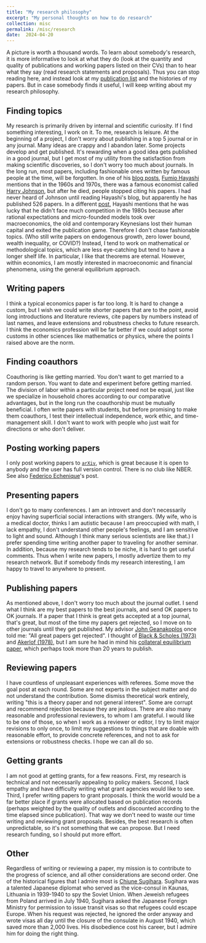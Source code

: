 ```yaml
---
title: "My research philosophy"
excerpt: "My personal thoughts on how to do research"
collection: misc
permalink: /misc/research
date:  2024-04-20
---
```


A picture is worth a thousand words. To learn about somebody's research, it is more informative to look at what they do (look at the quantity and quality of publications and working papers listed on their CVs) than to hear what they say (read research statements and proposals). Thus you can stop reading here, and instead look at my [publication list](/publications/) and the histories of my papers. But in case somebody finds it useful, I will keep writing about my research philosophy.

## Finding topics

My research is primarily driven by internal and scientific curiosity. If I find something interesting, I work on it. To me, research is leisure. At the beginning of a project, I don't worry about publishing in a top 5 journal or in any journal. Many ideas are crappy and I abandon later. Some projects develop and get published. It's rewarding when a good idea gets published in a good journal, but I get most of my utility from the satisfaction from making scientific discoveries, so I don't worry too much about journals. In the long run, most papers, including fashionable ones written by famous people at the time, will be forgotten. In one of his [blog posts](https://sites.google.com/view/fumio-hayashis-hp/short-blogs-in-japanese/%E6%AE%8B%E3%81%A3%E3%81%A6%E3%81%84%E3%81%8F%E3%82%82%E3%81%AE?authuser=0), [Fumio Hayashi](https://en.wikipedia.org/wiki/Fumio_Hayashi) mentions that in the 1960s and 1970s, there was a famous economist called [Harry Johnson](https://en.wikipedia.org/wiki/Harry_Gordon_Johnson), but after he died, people stopped citing his papers. I had never heard of Johnson until reading Hayashi's blog, but apparently he has published 526 papers. In a different [post](https://sites.google.com/view/fumio-hayashis-hp/short-blogs-in-japanese/%E3%83%91%E3%83%A9%E3%83%80%E3%82%A4%E3%83%A0%E3%82%B7%E3%83%95%E3%83%88%E3%81%A8%E7%A0%94%E7%A9%B6%E8%80%85%E3%81%AE%E8%B3%9E%E5%91%B3%E6%9C%9F%E9%99%90?authuser=0), Hayashi mentions that he was lucky that he didn't face much competition in the 1980s because after rational expectations and micro-founded models took over macroeconomics, the old and contemporary Keynesians lost their human capital and exited the publication game. Therefore I don't chase fashionable topics. (Who still write papers on endogenous growth, zero lower bound, wealth inequality, or COVID?) Instead, I tend to work on mathematical or methodological topics, which are less eye-catching but tend to have a longer shelf life. In particular, I like that theorems are eternal. However, within economics, I am mostly interested in macroeconomic and financial phenomena, using the general equilibrium approach.

## Writing papers

I think a typical economics paper is far too long. It is hard to change a custom, but I wish we could write shorter papers that are to the point, avoid long introductions and literature reviews, cite papers by numbers instead of last names, and leave extensions and robustness checks to future research. I think the economics profession will be far better if we could adopt some customs in other sciences like mathematics or physics, where the points I raised above are the norm.

## Finding coauthors

Coauthoring is like getting married. You don't want to get married to a random person. You want to date and experiment before getting married. The division of labor within a particular project need not be equal, just like we specialize in household chores according to our comparative advantages, but in the long run the coauthorship must be mutually beneficial. I often write papers with students, but before promising to make them coauthors, I test their intellectual independence, work ethic, and time-management skill. I don't want to work with people who just wait for directions or who don't deliver.

## Posting working papers

I only post working papers to [`arXiv`](https://arxiv.org/), which is great because it is open to anybody and the user has full version control. There is no club like NBER. See also [Federico Echenique](https://eml.berkeley.edu/~fechenique/arxiv/index.html)'s post.

## Presenting papers

I don't go to many conferences. I am an introvert and don't necessarily enjoy having superficial social interactions with strangers. (My wife, who is a medical doctor, thinks I am autistic because I am preoccupied with math, I lack empathy, I don't understand other people's feelings, and I am sensitive to light and sound. Although I think many serious scientists are like that.) I prefer spending time writing another paper to traveling for another seminar. In addition, because my research tends to be niche, it is hard to get useful comments. Thus when I write new papers, I mostly advertize them to my research network. But if somebody finds my research interesting, I am happy to travel to anywhere to present.

## Publishing papers

As mentioned above, I don't worry too much about the journal outlet. I send what I think are my best papers to the best journals, and send OK papers to OK journals. If a paper that I think is great gets accepted at a top journal, that's great, but most of the time my papers get rejected, so I move on to other journals until they get published. My advisor [John Geanakoplos](https://en.wikipedia.org/wiki/John_Geanakoplos) once told me: "All great papers get rejected". I thought of [Black & Scholes (1973)](https://doi.org/10.1086/260062) and [Akerlof (1978)](https://doi.org/10.1016/B978-0-12-214850-7.50022-X), but I am sure he had in mind his [collateral equilibrium paper](https://doi.org/10.1007/s00199-013-0797-4), which perhaps took more than 20 years to publish.

## Reviewing papers

I have countless of unpleasant experiences with referees. Some move the goal post at each round. Some are not experts in the subject matter and do not understand the contribution. Some dismiss theoretical work entirely, writing "this is a theory paper and not general interest". Some are corrupt and recommend rejection because they are jealous. There are also many reasonable and professional reviewers, to whom I am grateful. I would like to be one of those, so when I work as a reviewer or editor, I try to limit major revisions to only once, to limit my suggestions to things that are doable with reasonable effort, to provide concrete references, and not to ask for extensions or robustness checks. I hope we can all do so.

## Getting grants

I am not good at getting grants, for a few reasons. First, my research is technical and not necessarily appealing to policy makers. Second, I lack empathy and have difficulty writing what grant agencies would like to see. Third, I prefer writing papers to grant proposals. I think the world would be a far better place if grants were allocated based on publication records (perhaps weighted by the quality of outlets and discounted according to the time elapsed since publication). That way we don't need to waste our time writing and reviewing grant proposals. Besides, the best research is often unpredictable, so it's not something that we can propose. But I need research funding, so I should put more effort.

## Other

Regardless of writing or reviewing a paper, my mission is to contribute to the progress of science, and all other considerations are second order. One of the historical figures that I admire most is [Chiune Sugihara](https://en.wikipedia.org/wiki/Chiune_Sugihara). Sugihara was a talented Japanese diplomat who served as the vice-consul in Kaunas, Lithuania in 1939-1940 to spy the Soviet Union. When Jeweish refugees from Poland arrived in July 1940, Sugihara asked the Japanese Foreign Ministry for permission to issue transit visas so that refugees could escape Europe. When his request was rejected, he ignored the order anyway and wrote visas all day until the closure of the consulate in August 1940, which saved more than 2,000 lives. His disobedience cost his career, but I admire him for doing the right thing.